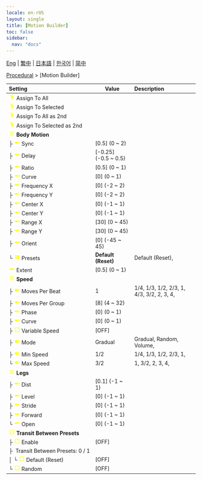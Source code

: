 ```yaml
---
locale: en-rUS
layout: single
title: [Motion Builder]
toc: false
sidebar:
  nav: "docs"
---
```

[Eng](/dancexr/menu/2025.4/motion/motion_builder) | [繁中](/tw/dancexr/menu/2025.4/motion/motion_builder) | [日本語](/jp/dancexr/menu/2025.4/motion/motion_builder) | [한국어](/kr/dancexr/menu/2025.4/motion/motion_builder) | [简中](/zh/dancexr/menu/2025.4/motion/motion_builder)

[Procedural](../menu#Procedural) > [Motion Builder]



| Setting | Value | Description |
| :--- | --- | :--- |
|<nobr>![motion icon](/images/icon/ic_motion.png) Assign To All</nobr>|| 
|<nobr>![motion icon](/images/icon/ic_motion.png) Assign To Selected</nobr>|| 
|<nobr>![motion icon](/images/icon/ic_motion.png) Assign To All as 2nd</nobr>|| 
|<nobr>![motion icon](/images/icon/ic_motion.png) Assign To Selected as 2nd</nobr>|| 
|<nobr>![tune icon](/images/icon/ic_tune.png) <b>Body Motion</b></nobr>| | 
|<nobr>├&nbsp;![slider icon](/images/icon/ic_slider.png) Sync</nobr>| [0.5] (0 ~ 2) | 
|<nobr>├&nbsp;![slider icon](/images/icon/ic_slider.png) Delay</nobr>| [-0.25] (-0.5 ~ 0.5) | 
|<nobr>├&nbsp;![slider icon](/images/icon/ic_slider.png) Ratio</nobr>| [0.5] (0 ~ 1) | 
|<nobr>├&nbsp;![slider icon](/images/icon/ic_slider.png) Curve</nobr>| [0] (0 ~ 1) | 
|<nobr>├&nbsp;![slider icon](/images/icon/ic_slider.png) Frequency X</nobr>| [0] (-2 ~ 2) | 
|<nobr>├&nbsp;![slider icon](/images/icon/ic_slider.png) Frequency Y</nobr>| [0] (-2 ~ 2) | 
|<nobr>├&nbsp;![slider icon](/images/icon/ic_slider.png) Center X</nobr>| [0] (-1 ~ 1) | 
|<nobr>├&nbsp;![slider icon](/images/icon/ic_slider.png) Center Y</nobr>| [0] (-1 ~ 1) | 
|<nobr>├&nbsp;![slider icon](/images/icon/ic_slider.png) Range X</nobr>| [30] (0 ~ 45) | 
|<nobr>├&nbsp;![slider icon](/images/icon/ic_slider.png) Range Y</nobr>| [30] (0 ~ 45) | 
|<nobr>├&nbsp;![slider icon](/images/icon/ic_slider.png) Orient</nobr>| [0] (-45 ~ 45) | 
|<nobr>└&nbsp;![list icon](/images/icon/ic_list.png) Presets</nobr>| **Default (Reset)** | Default (Reset),  |
|<nobr>![slider icon](/images/icon/ic_slider.png) Extent</nobr>| [0.5] (0 ~ 1) | 
|<nobr>![tune icon](/images/icon/ic_tune.png) <b>Speed</b></nobr>| | 
|<nobr>├&nbsp;![toggle_on icon](/images/icon/ic_toggle_on.png) Moves Per Beat</nobr>| 1 | 1/4, 1/3, 1/2, 2/3, 1, 4/3, 3/2, 2, 3, 4, 
|<nobr>├&nbsp;![slider icon](/images/icon/ic_slider.png) Moves Per Group</nobr>| [8] (4 ~ 32) | 
|<nobr>├&nbsp;![slider icon](/images/icon/ic_slider.png) Phase</nobr>| [0] (0 ~ 1) | 
|<nobr>├&nbsp;![slider icon](/images/icon/ic_slider.png) Curve</nobr>| [0] (0 ~ 1) | 
|<nobr>├&nbsp;![check_off icon](/images/icon/ic_check_off.png) Variable Speed</nobr>| [OFF] | 
|<nobr>├&nbsp;![toggle_on icon](/images/icon/ic_toggle_on.png) Mode</nobr>| Gradual | Gradual, Random, Volume, 
|<nobr>├&nbsp;![toggle_on icon](/images/icon/ic_toggle_on.png) Min Speed</nobr>| 1/2 | 1/4, 1/3, 1/2, 2/3, 1, 
|<nobr>└&nbsp;![toggle_on icon](/images/icon/ic_toggle_on.png) Max Speed</nobr>| 3/2 | 1, 3/2, 2, 3, 4, 
|<nobr>![tune icon](/images/icon/ic_tune.png) <b>Legs</b></nobr>| | 
|<nobr>├&nbsp;![slider icon](/images/icon/ic_slider.png) Dist</nobr>| [0.1] (-1 ~ 1) | 
|<nobr>├&nbsp;![slider icon](/images/icon/ic_slider.png) Level</nobr>| [0] (-1 ~ 1) | 
|<nobr>├&nbsp;![slider icon](/images/icon/ic_slider.png) Stride</nobr>| [0] (-1 ~ 1) | 
|<nobr>├&nbsp;![slider icon](/images/icon/ic_slider.png) Forward</nobr>| [0] (-1 ~ 1) | 
|<nobr>└&nbsp;![slider icon](/images/icon/ic_slider.png) Open</nobr>| [0] (-1 ~ 1) | 
|<nobr>![check_off icon](/images/icon/ic_check_off.png) <b>Transit Between Presets</b></nobr>| | 
|<nobr>├&nbsp;![check_off icon](/images/icon/ic_check_off.png) Enable</nobr>| [OFF] | 
|<nobr>├&nbsp; Transit Between Presets: 0 / 1</nobr>|| 
|<nobr>│&nbsp;└&nbsp;![check_off icon](/images/icon/ic_check_off.png) Default (Reset)</nobr>| [OFF] | 
|<nobr>└&nbsp;![check_off icon](/images/icon/ic_check_off.png) Random</nobr>| [OFF] | 

